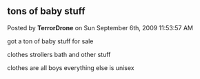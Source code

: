 ## tons of baby stuff
Posted by **TerrorDrone** on Sun September 6th, 2009 11:53:57 AM

got a ton of baby stuff for sale

clothes strollers bath and other stuff

clothes are all boys everything else is unisex
